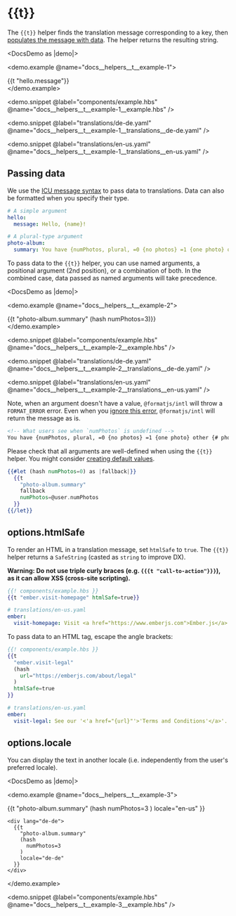 # &#123;&#123;t&#125;&#125;

The `{{t}}` helper finds the translation message corresponding to a key, then [populates the message with data](https://formatjs.github.io/docs/core-concepts/icu-syntax/). The helper returns the resulting string.

<DocsDemo as |demo|>
  <LocaleSwitcher />

  <demo.example @name="docs__helpers__t__example-1">
    <div>
      {{t "hello.message"}}
    </div>
  </demo.example>

  <demo.snippet
    @label="components/example.hbs"
    @name="docs__helpers__t__example-1__example.hbs"
  />

  <demo.snippet
    @label="translations/de-de.yaml"
    @name="docs__helpers__t__example-1__translations__de-de.yaml"
  />

  <demo.snippet
    @label="translations/en-us.yaml"
    @name="docs__helpers__t__example-1__translations__en-us.yaml"
  />
</DocsDemo>


## Passing data

We use the [ICU message syntax](https://formatjs.github.io/docs/core-concepts/icu-syntax/) to pass data to translations. Data can also be formatted when you specify their type.

```yml
# A simple argument
hello:
  message: Hello, {name}!
```

```yml
# A plural-type argument
photo-album:
  summary: You have {numPhotos, plural, =0 {no photos} =1 {one photo} other {# photos}}.
```

To pass data to the `{{t}}` helper, you can use named arguments, a positional argument (2nd position), or a combination of both. In the combined case, data passed as named arguments will take precedence.

<DocsDemo as |demo|>
  <LocaleSwitcher />

  <demo.example @name="docs__helpers__t__example-2">
    <div>
      {{t "photo-album.summary" (hash numPhotos=3)}}
    </div>
  </demo.example>

  <demo.snippet
    @label="components/example.hbs"
    @name="docs__helpers__t__example-2__example.hbs"
  />

  <demo.snippet
    @label="translations/de-de.yaml"
    @name="docs__helpers__t__example-2__translations__de-de.yaml"
  />

  <demo.snippet
    @label="translations/en-us.yaml"
    @name="docs__helpers__t__example-2__translations__en-us.yaml"
  />
</DocsDemo>

Note, when an argument doesn't have a value, `@formatjs/intl` will throw a `FORMAT_ERROR` error. Even when you [ignore this error](../services/intl-part-2#setonformatjserror-), `@formatjs/intl` will return the message as is.

```html
<!-- What users see when `numPhotos` is undefined -->
You have {numPhotos, plural, =0 {no photos} =1 {one photo} other {# photos}}.
```

Please check that all arguments are well-defined when using the `{{t}}` helper. You might consider [creating default values](../services/intl-part-2#gettranslation-).

```hbs
{{#let (hash numPhotos=0) as |fallback|}}
  {{t
    "photo-album.summary"
    fallback
    numPhotos=@user.numPhotos
  }}
{{/let}}
```


## options.htmlSafe

To render an HTML in a translation message, set `htmlSafe` to `true`. The `{{t}}` helper returns a `SafeString` (casted as `string` to improve DX).

**Warning: Do not use triple curly braces (e.g. `{{{t "call-to-action"}}}`), as it can allow XSS (cross-site scripting).**

```hbs
{{! components/example.hbs }}
{{t "ember.visit-homepage" htmlSafe=true}}
```

```yaml
# translations/en-us.yaml
ember:
  visit-homepage: Visit <a href="https://www.emberjs.com">Ember.js</a>.
```

To pass data to an HTML tag, escape the angle brackets:

```hbs
{{! components/example.hbs }}
{{t
  "ember.visit-legal"
  (hash
    url="https://emberjs.com/about/legal"
  )
  htmlSafe=true
}}
```

```yaml
# translations/en-us.yaml
ember:
  visit-legal: See our '<'a href="{url}"'>'Terms and Conditions'</a>'.
```


## options.locale

You can display the text in another locale (i.e. independently from the user's preferred locale).

<DocsDemo as |demo|>
  <LocaleSwitcher />

  <demo.example @name="docs__helpers__t__example-3">
    <div lang="en-us">
      {{t
        "photo-album.summary"
        (hash
          numPhotos=3
        )
        locale="en-us"
      }}
    </div>

    <div lang="de-de">
      {{t
        "photo-album.summary"
        (hash
          numPhotos=3
        )
        locale="de-de"
      }}
    </div>
  </demo.example>

  <demo.snippet
    @label="components/example.hbs"
    @name="docs__helpers__t__example-3__example.hbs"
  />
</DocsDemo>
